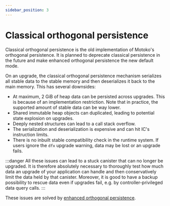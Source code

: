 ```yaml
---
sidebar_position: 3
---
```


# Classical orthogonal persistence

Classical orthogonal persistence is the old implementation of Motoko's orthogonal persistence. It is planned to deprecate classical persistence in the future and make enhanced orthogonal persistence the new default mode.

On an upgrade, the classical orthogonal persistence mechanism serializes all stable data to the stable memory and then deserializes it back to the main memory. This has several downsides:

* At maximum, 2 GiB of heap data can be persisted across upgrades. This is because of an implementation restriction. Note that in practice, the supported amount of stable data can be way lower. 
* Shared immutable heap objects can duplicated, leading to potential state explosion on upgrades.
* Deeply nested structures can lead to a call stack overflow.
* The serialization and deserialization is expensive and can hit IC's instruction limits.
* There is no inbuilt stable compatibility check in the runtime system. If users ignore the `dfx` upgrade warning, data may be lost or an upgrade fails.

:::danger
All these issues can lead to a stuck canister that can no longer be upgraded.
It is therefore absolutely necessary to thoroughly test how much data an upgrade of your application can handle and then conservatively limit the data held by that canister.
Moreover, it is good to have a backup possibility to rescue data even if upgrades fail, e.g. by controller-privileged data query calls.
:::

These issues are solved by [enhanced orthogonal persistence](enhanced.md).
